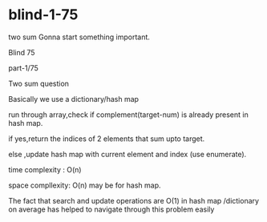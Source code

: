 # blind-1-75
two sum 
Gonna start something important.

Blind 75

part-1/75

Two sum question



Basically we use a dictionary/hash map 

run through array,check if complement(target-num) is already present in hash map.

if yes,return the indices of 2 elements that sum upto target.

else ,update hash map with current element and index (use enumerate).

time complexity : O(n)

space compllexity: O(n) may be for hash map.

The fact that search and update operations are O(1) in hash map /dictionary on average has helped to navigate through this problem easily

